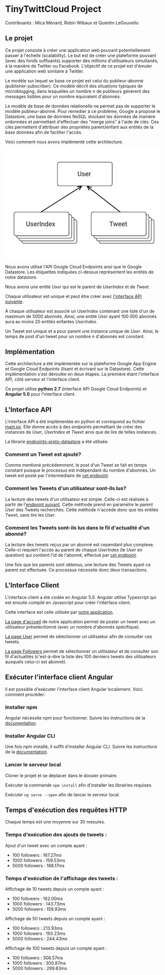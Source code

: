 # TinyTwittCloud Project

Contribuants : Mica Ménard, Robin Wibaux et Quentin LeGouvello


## Le projet

Ce projet consiste à créer une application web pouvant potentiellement passer à l'échelle (scalability). Le but est de créer une plateforme pouvant (avec des fonds suffisants) supporter des millions d'utilisateurs simultanés, à la manière de Twitter ou Facebook.
L'objectif de ce projet est d'émuler une application web similaire à Twitter.

Le modèle sur lequel se base ce projet est celui du publieur-abonné (publisher-subscriber). Ce modèle décrit des situations typiques de microblogging, dans lesquelles un nombre n de publieurs génèrent des messages lisibles pour un nombre équivalent d'abonnés.

Le modèle de base de données relationelle ne permet pas de supporter le modèle publieur-abonné. Pour remedier à ce problème, Google a proposé le Datastore, une base de données NoSQL stockant les données de manière ordonnées et permettant d'effectuer des "merge joins" à l'aide de clés. Ces clés permettent d'attribuer des propriétés parent/enfant aux entités de la base données afin de faciliter l'accès.

Voici comment nous avons implémenté cette architecture. 

![Modèle](https://github.com/Mica7812/TinyTwittCloud/blob/master/model.png)

Nous avons utilisé l'API Google Cloud Endpoints ansi que le Google Datastore. Les étiquettes indiquées ci-dessus représentent les entités de notre datastore.

Nous avons une entité *User* qui est le parent de *UserIndex* et de *Tweet*. 

Chaque utilisateur est unique et peut être créer avec [l'interface API suivante](https://apis-explorer.appspot.com/apis-explorer/?base=https://tinytwittcloudpr-1512468252062.appspot.com/_ah/api#p/myapi/v1/myapi.user.insert).

À chaque utilisateur est associé un UserIndex contenant une liste d'un de maximum de 5000 abonnés. Ainsi, une entité *User* ayant 100 000 abonnés aura au moins 20 entités enfantes *UserIndex*.

Un Tweet est unique et a pour parent une instance unique de *User*. Ainsi, le temps de post d'un tweet pour un nombre n d'abonnés est constant.

## Implémentation

Cette architecture a été implémentée sur la plateforme Google App Engine et Google Cloud Endpoints (lisant et écrivant sur le Datastore). Cette implémentation s'est déroulée en deux étapes. La première étant l'interface API, côté serveur et l'interface client.

Ce projet utilise **python 2.7** (interface API Google Cloud Endpoints) et **Angular 5.0** pour l'interface client.

## L'Interface API

L'interface API a été implémentée en python et correspond au fichier [main.py](https://github.com/Mica7812/TinyTwittCloud/blob/master/main.py). Elle donne accès à des *endpoints* permettant de créer des instances de *User*, *UserIndex* et *Tweet* ainsi que de lire de telles instances.

La librarie [endpoints-proto-datastore](https://github.com/GoogleCloudPlatform/endpoints-proto-datastore) a été utilisée.


### Comment un Tweet est ajouté?

Comme mentioné précédemment, le post d'un Tweet se fait en temps constant puisque le processus est indépendant du nombre d'abonnés. Un tweet est posté par l'intermédiaire de [cet endpoint](https://apis-explorer.appspot.com/apis-explorer/?base=https://tinytwittcloudpr-1512468252062.appspot.com/_ah/api#p/myapi/v1/myapi.tweet.insert).


### Comment les Tweets d'un utilisateur sont-ils lus?

La lecture des tweets d'un utilisateur est simple. Celle-ci est réalisée à partir de l'[endpoint suivant](https://apis-explorer.appspot.com/apis-explorer/?base=https://tinytwittcloudpr-1512468252062.appspot.com/_ah/api#p/myapi/v1/myapi.tweet.list). Cette méthode prend en paramètre le parent *User* des Tweets recherchés. Cette méthode n'accède donc que les entités *Tweet*, sans lire les *User*.

### Comment les Tweets sont-ils lus dans le fil d'actualité d'un abonné?

La lecture des tweets reçus par un abonné est cependant plus complexe. Celle-ci requiert l'accès au parent de chaque *UserIndex* (le *User* en question) qui contient l'id de l'abonné, effectué par [cet endpoint](https://apis-explorer.appspot.com/apis-explorer/?base=https://tinytwittcloudpr-1512468252062.appspot.com/_ah/api#p/myapi/v1/myapi.userindex.follower).

Une fois que les parents sont obtenus, une lecture des Tweets ayant ce parent est effectuée. Ce processus nécessite donc deux transactions.

## L'Interface Client

L'interface client a été codée en Angular 5.0. Angular utilise Typescript qui est ensuite compilé en Javascript pour créer l'interface client.

Cette interface est celle utilisée par [notre application](https://tinytwittcloudpr-1512468252062.appspot.com/).

[La page d'accueil](https://tinytwittcloudpr-1512468252062.appspot.com/) de notre application permet de poster un tweet avec un utilisateur préselectionné (avec un nombre d'abonnés spécifique).

[La page User](https://tinytwittcloudpr-1512468252062.appspot.com/user) permet de sélectionner un utilisateur afin de consulter ces tweets.

[La page Followers](https://tinytwittcloudpr-1512468252062.appspot.com/user) permet de sélectionner un utilisateur et de consulter son fil d'actualités (c'est-à-dire la liste des 100 derniers tweets des utilisateurs auxquels celui-ci est abonné).

## Exécuter l'interface client Angular

Il est possible d'exécuter l'interface client Angular localement. Voici comment procéder:

### Installer npm

Angular nécessite npm pour fonctionner. Suivre les instructions de la [documentation](https://www.npmjs.com/get-npm).

### Installer Angular CLI

Une fois npm installé, il suffit d'installer Angular CLI. Suivre les instructions de la [documentation](https://www.npmjs.com/package/@angular/cli).

### Lancer le serveur local

Cloner le projet et se déplacer dans le dossier primaire.

Exécuter la commande `npm install` afin d'installer les librairies requises.

Exécuter `ng serve --open` afin de lancer le serveur local.

## Temps d'exécution des requêtes HTTP

Chaque temps est une moyenne sur 30 mesures.

### Temps d'exécution des ajouts de tweets :
Ajout d'un tweet avec un compte ayant :
- 100 followers : 167.27ms
- 1000 followers : 159.53ms
- 5000 followers : 188.17ms

### Temps d'exécution de l'affichage des tweets :
Affichage de 10 tweets depuis un compte ayant :
- 100 followers : 162.00ms
- 1000 followers : 143.73ms
- 5000 followers : 159.93ms

Affichage de 50 tweets depuis un compte ayant :
- 100 followers : 213.93ms
- 1000 followers : 193.23ms
- 5000 followers : 244.43ms

Affichage de 100 tweets depuis un compte ayant :
- 100 followers : 306.57ms
- 1000 followers : 300.87ms
- 5000 followers : 299.83ms

